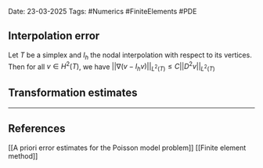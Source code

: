 Date: 23-03-2025
Tags: #Numerics #FiniteElements #PDE 


## Interpolation error
Let $T$ be a simplex and $I_h$ the nodal interpolation with respect to its vertices. Then for all $v \in H^2(T)$, we have
	$||\nabla (v- I_h v)||_{L^2(T)} \leq C ||D^2 v ||_{L^2(T)}$

## Transformation estimates


---
## References
[[A priori error estimates for the Poisson model problem]]
[[Finite element method]]